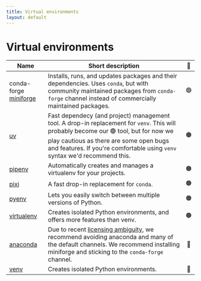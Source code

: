 ```yaml
---
title: Virtual environments
layout: default
---
```


# Virtual environments

| Name                    | Short description                                                                                                                                                                                                                                            | 🚦  |
| ----------------------- | ------------------------------------------------------------------------------------------------------------------------------------------------------------------------------------------------------------------------------------------------------------ | :-: |
| conda-forge [miniforge] | Installs, runs, and updates packages and their dependencies. Uses `conda`, but with community maintained packages from `conda-forge` channel instead of commercially maintained packages.                                                                    | 🟢  |
| [uv]                    | Fast dependecy (and project) management tool. A drop-in replacement for `venv`. This will probably become our 🟢 tool, but for now we play cautious as there are some open bugs and features. If you're comfortable using `venv` syntax we'd recommend this. | 🟠  |
| [pipenv]                | Automatically creates and manages a virtualenv for your projects.                                                                                                                                                                                            | 🟠  |
| [pixi]                  | A fast drop-in replacement for `conda`.                                                                                                                                                                                                                      | 🟠  |
| [pyenv]                 | Lets you easily switch between multiple versions of Python.                                                                                                                                                                                                  | 🟠  |
| [virtualenv]            | Creates isolated Python environments, and offers more features than venv.                                                                                                                                                                                    | 🟠  |
| [anaconda]              | Due to recent [licensing ambiguity][anaconda-problems], we recommend avoiding anaconda and many of the default channels. We recommend installing miniforge and sticking to the `conda-forge` channel.                                                        | 🔴  |
| [venv]                  | Creates isolated Python environments.                                                                                                                                                                                                                        | 🔴  |

<!-- links here for a more readable table -->

[miniforge]: https://conda-forge.org/download/
[uv]: https://docs.astral.sh/uv/getting-started/installation/
[pixi]: https://pixi.sh/latest/#installation
[pipenv]: https://pipenv.pypa.io/en/latest/
[pyenv]: https://github.com/pyenv/pyenv
[virtualenv]: https://virtualenv.pypa.io/en/latest/
[anaconda]: https://www.anaconda.com/
[anaconda-problems]: https://www.theregister.com/2024/08/08/anaconda_puts_the_squeeze_on/
[venv]: https://docs.python.org/3/library/venv.html
